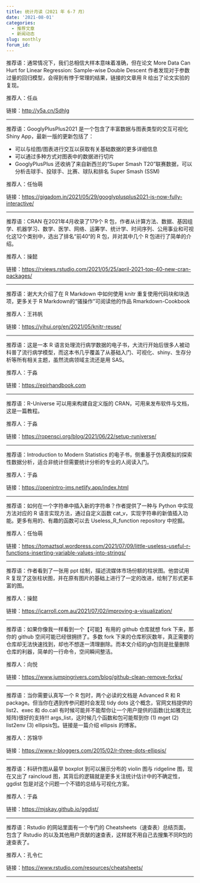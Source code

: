 ```yaml
---
title: 统计月读（2021 年 6-7 月）
date: '2021-08-01'
categories:
  - 推荐文章
  - 新闻动态
slug: monthly
forum_id: 
---
```


推荐语：通常情况下，我们总相信大样本意味着准确，但在论文 More Data Can Hurt for Linear Regression: Sample-wise Double Descent 作者发现对于参数过量的回归模型，会得到有悖于常理的结果，链接的文章用 R 给出了论文实验的复现。

推荐人：任焱

链接：http://y5a.cn/Sdhlg

---

推荐语：GooglyPlusPlus2021 是一个包含了丰富数据与图表类型的交互可视化 Shiny App，最新一版的更新包括了：

- 可以与绘图/图表进行交互以获取有关基础数据的更多详细信息
- 可以通过多种方式对图表中的数据进行切片
- GooglyPlusPlus 还收纳了来自新西兰的“Super Smash T20”联赛数据，可以分析击球手、投球手、比赛、球队和排名 Super Smash (SSM)

推荐人：任怡萌

链接：https://gigadom.in/2021/05/29/googlyplusplus2021-is-now-fully-interactive/

---

推荐语：CRAN 在2021年4月收录了179个 R 包，作者从计算方法、数据、基因组学、机器学习、数学、医学、网络、运筹学、统计学、时间序列、公用事业和可视化这12个类别中，选出了排名“前40“的 R 包，并对其中几个 R 包进行了简单的介绍。

推荐人：操懿

链接：https://rviews.rstudio.com/2021/05/25/april-2021-top-40-new-cran-packages/

---

推荐语：谢大大介绍了在 R Markdown 中如何使用 knitr 重复使用代码块和块选项，更多关于 R Markdown的“骚操作”可阅读他的作品 Rmarkdown-Cookbook

推荐人：王祎帆

链接：https://yihui.org/en/2021/05/knitr-reuse/

---

推荐语：这是一本 R 语言处理流行病学数据的电子书，大流行开始后很多人被动科普了流行病学模型，而这本书几乎覆盖了从基础入门、可视化、shiny、生存分析等所有相关主题，虽然流病领域主流还是用 SAS。

推荐人：于淼

链接：https://epirhandbook.com

---

推荐语：R-Universe 可以用来构建自定义版的 CRAN，可用来发布软件与文档，这是一篇教程。

推荐人：于淼

链接：https://ropensci.org/blog/2021/06/22/setup-runiverse/

---

推荐语：Introduction to Modern Statistics 的电子书，侧重基于仿真模拟的探索性数据分析，适合非统计但需要统计分析的专业的人阅读入门。

推荐人：于淼

链接：https://openintro-ims.netlify.app/index.html

---

推荐语：如何在一个字符串中插入新的字符串？作者提供了一种与 Python 中实现方法对应的 R 语言实现方法，通过自定义函数 cat_v，实现字符串的新值插入功能。更多有用的、有趣的函数可以去 Useless_R_function repository 中挖掘。

推荐人：任怡萌

链接：https://tomaztsql.wordpress.com/2021/07/09/little-useless-useful-r-functions-inserting-variable-values-into-strings/

---

推荐语：作者看到了一张用 ppt 绘制，描述流媒体市场份额的柱状图。他尝试用 R 复现了这张柱状图，并在原有图片的基础上进行了一定的改进，绘制了形式更丰富的图。

推荐人：操懿

链接：https://jcarroll.com.au/2021/07/02/improving-a-visualization/

---

推荐语：如果你像我一样看到一个【可能】有用的 github 仓库就想 fork 下来，那你的 github 空间可能已经很拥挤了。多数 fork 下来的仓库积灰数年，真正需要的仓库却无法快速找到，却也不想逐一清理删除。而本文介绍的gh包则是批量删除仓库的利器，简单的一行命令，空间瞬间整洁。

推荐人：向悦

链接：https://www.jumpingrivers.com/blog/github-clean-remove-forks/

---

推荐语：当你需要认真写一个 R 包时，两个必读的文档是 Advanced R 和 R package。但当你在遇到传参问题时会发现 tidy dots 这个概念，官网文档提供的 list2、exec 和 do.call 有时候可能并不能帮你让一个用户提供的函数(比如雅克比矩阵)很好的支持!!! args_list，这时候几个函数和包可能帮到你 (1) mget (2) list2env (3) ellipsis包。链接是一篇介绍 ellipsis 的博客。

推荐人：苏锦华

链接：https://www.r-bloggers.com/2015/02/r-three-dots-ellipsis/

---

推荐语：科研作图从最早 boxplot 到可以展示分布的 violin 图与 ridgeline 图，现在又出了 raincloud 图，其背后的逻辑就是更多关注统计估计中的不确定性，ggdist 包是对这个问题一个不错的总结与可视化方案。

推荐人：于淼

链接：https://mjskay.github.io/ggdist/

---

推荐语：Rstudio 的网站里面有一个专门的 Cheatsheets（速查表）总结页面，包含了 Rstudio 的以及其他用户贡献的速查表，这样就不用自己去搜集不同R包的速查表了。

推荐人：孔令仁

链接：https://www.rstudio.com/resources/cheatsheets/

---

